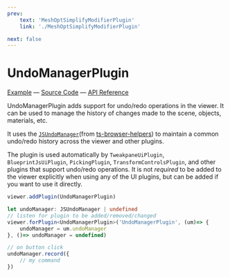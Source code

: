 ```yaml
---
prev: 
    text: 'MeshOptSimplifyModifierPlugin'
    link: './MeshOptSimplifyModifierPlugin'

next: false
---
```


# UndoManagerPlugin

[//]: # (todo: image)

[Example](https://threepipe.org/examples/#transform-controls-plugin/) &mdash;
[Source Code](https://github.com/repalash/threepipe/blob/master/src/plugins/rendering/UndoManagerPlugin.ts) &mdash;
[API Reference](https://threepipe.org/docs/classes/UndoManagerPlugin.html)

UndoManagerPlugin adds support for undo/redo operations in the viewer. 
It can be used to manage the history of changes made to the scene, objects, materials, etc.

It uses the [`JSUndoManager`](https://github.com/repalash/ts-browser-helpers/blob/master/src/JSUndoManager.ts)(from [ts-browser-helpers](https://repalash.com/ts-browser-helpers)) to maintain a common undo/redo history across the viewer and other plugins.

The plugin is used automatically by `TweakpaneUiPlugin`, `BlueprintJsUiPlugin`, `PickingPlugin`, `TransformControlsPlugin`, and other plugins that support undo/redo operations.
It is not _required_ to be added to the viewer explicitly when using any of the UI plugins, but can be added if you want to use it directly.

```typescript
viewer.addPlugin(UndoManagerPlugin)

let undoManager: JSUndoManager | undefined
// listen for plugin to be added/removed/changed
viewer.forPlugin<UndoManagerPlugin>('UndoManagerPlugin', (um)=> {
    undoManager = um.undoManager
}, ()=> undoManager = undefined)

// on button click
undoManager.record({
    // my command
})
```
